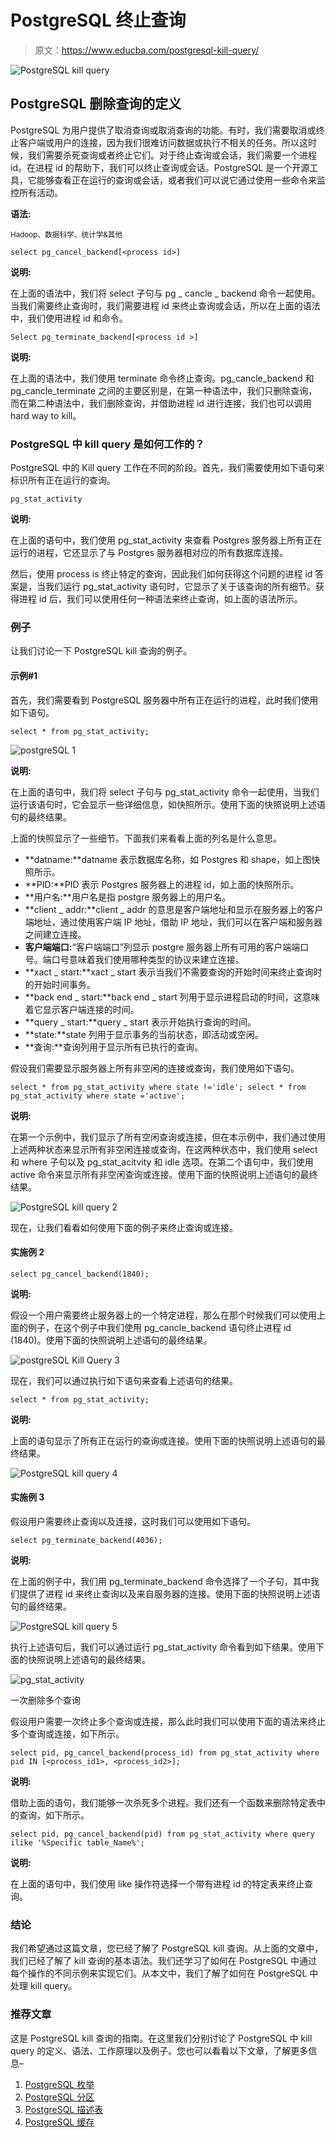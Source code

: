 # PostgreSQL 终止查询

> 原文：<https://www.educba.com/postgresql-kill-query/>

![PostgreSQL kill query](img/aa3313ca3b4509f19ff6a9da20023d7b.png)



## PostgreSQL 删除查询的定义

PostgreSQL 为用户提供了取消查询或取消查询的功能。有时，我们需要取消或终止客户端或用户的连接，因为我们很难访问数据或执行不相关的任务。所以这时候，我们需要杀死查询或者终止它们。对于终止查询或会话，我们需要一个进程 id。在进程 id 的帮助下，我们可以终止查询或会话。PostgreSQL 是一个开源工具，它能够查看正在运行的查询或会话，或者我们可以说它通过使用一些命令来监控所有活动。

**语法:**

<small>Hadoop、数据科学、统计学&其他</small>

`select pg_cancel_backend[<process id>]`

**说明:**

在上面的语法中，我们将 select 子句与 pg _ cancle _ backend 命令一起使用。当我们需要终止查询时，我们需要进程 id 来终止查询或会话，所以在上面的语法中，我们使用进程 id 和命令。

`Select pg_terminate_backend[<process id >]`

**说明:**

在上面的语法中，我们使用 terminate 命令终止查询。pg_cancle_backend 和 pg_cancle_terminate 之间的主要区别是，在第一种语法中，我们只删除查询，而在第二种语法中，我们删除查询，并借助进程 id 进行连接，我们也可以调用 hard way to kill。

### PostgreSQL 中 kill query 是如何工作的？

PostgreSQL 中的 Kill query 工作在不同的阶段。首先，我们需要使用如下语句来标识所有正在运行的查询。

`pg_stat_activity`

**说明:**

在上面的语句中，我们使用 pg_stat_activity 来查看 Postgres 服务器上所有正在运行的进程，它还显示了与 Postgres 服务器相对应的所有数据库连接。

然后，使用 process is 终止特定的查询，因此我们如何获得这个问题的进程 id 答案是，当我们运行 pg_stat_activity 语句时，它显示了关于该查询的所有细节。获得进程 id 后，我们可以使用任何一种语法来终止查询，如上面的语法所示。

### 例子

让我们讨论一下 PostgreSQL kill 查询的例子。

#### 示例#1

首先，我们需要看到 PostgreSQL 服务器中所有正在运行的进程，此时我们使用如下语句。

`select * from pg_stat_activity;`

![postgreSQL 1](img/5c747fe7274ec599991fa30a3c2a799a.png)



**说明:**

在上面的语句中，我们将 select 子句与 pg_stat_activity 命令一起使用，当我们运行该语句时，它会显示一些详细信息，如快照所示。使用下面的快照说明上述语句的最终结果。

上面的快照显示了一些细节。下面我们来看看上面的列名是什么意思。

*   **datname:**datname 表示数据库名称，如 Postgres 和 shape，如上图快照所示。
*   **PID:**PID 表示 Postgres 服务器上的进程 id，如上面的快照所示。
*   **用户名:**用户名是指 postgre 服务器上的用户名。
*   **client _ addr:**client _ addr 的意思是客户端地址和显示在服务器上的客户端地址，通过使用客户端 IP 地址，借助 IP 地址，我们可以在客户端和服务器之间建立连接。
*   **客户端端口:**“客户端端口”列显示 postgre 服务器上所有可用的客户端端口号。端口号意味着我们使用哪种类型的协议来建立连接。
*   **xact _ start:**xact _ start 表示当我们不需要查询的开始时间来终止查询时的开始时间事务。
*   **back end _ start:**back end _ start 列用于显示进程启动的时间，这意味着它显示客户端连接的时间。
*   **query _ start:**query _ start 表示开始执行查询的时间。
*   **state:**state 列用于显示事务的当前状态，即活动或空闲。
*   **查询:**查询列用于显示所有已执行的查询。

假设我们需要显示服务器上所有非空闲的连接或查询，我们使用如下语句。

`select * from pg_stat_activity where state !='idle';
select * from pg_stat_activity where state ='active';`

**说明:**

在第一个示例中，我们显示了所有空闲查询或连接，但在本示例中，我们通过使用上述两种状态来显示所有非空闲连接或查询，在这两种状态中，我们使用 select 和 where 子句以及 pg_stat_acitvity 和 idle 选项。在第二个语句中，我们使用 active 命令来显示所有非空闲查询或连接。使用下面的快照说明上述语句的最终结果。

![PostgreSQL kill query 2](img/00695f1bc01b057a527b8c5ffa911fb8.png)



现在，让我们看看如何使用下面的例子来终止查询或连接。

#### 实施例 2

`select pg_cancel_backend(1840);`

**说明:**

假设一个用户需要终止服务器上的一个特定进程，那么在那个时候我们可以使用上面的例子，在这个例子中我们使用 pg_cancle_backend 语句终止进程 id (1840)。使用下面的快照说明上述语句的最终结果。

![postgreSQL Kill Query 3](img/efb1f4d4d8b3b9a246cf54c20b1d6429.png)



现在，我们可以通过执行如下语句来查看上述语句的结果。

`select * from pg_stat_activity;`

**说明:**

上面的语句显示了所有正在运行的查询或连接。使用下面的快照说明上述语句的最终结果。

![PostgreSQL kill query 4](img/6be7f4ded4715b9d7ac8629fc2703d19.png)



#### 实施例 3

假设用户需要终止查询以及连接，这时我们可以使用如下语句。

`select pg_terminate_backend(4036);`

**说明:**

在上面的例子中，我们用 pg_terminate_backend 命令选择了一个子句，其中我们提供了进程 id 来终止查询以及来自服务器的连接。使用下面的快照说明上述语句的最终结果。

![PostgreSQL kill query 5](img/8ad8ead440d6df24370f6fcf842805c3.png)



执行上述语句后，我们可以通过运行 pg_stat_activity 命令看到如下结果。使用下面的快照说明上述语句的最终结果。

![pg_stat_activity](img/e9c86e290b2372717855aa17671a37c4.png)



一次删除多个查询

假设用户需要一次终止多个查询或连接，那么此时我们可以使用下面的语法来终止多个查询或连接，如下所示。

`select pid, pg_cancel_backend(process_id) from pg_stat_activity where pid IN [<process_id1>, <process_id2>];`

**说明:**

借助上面的语句，我们能够一次杀死多个进程。我们还有一个函数来删除特定表中的查询，如下所示。

`select pid, pg_cancel_backend(pid) from pg_stat_activity where query ilike '%Specific table_Name%';`

**说明:**

在上面的语句中，我们使用 like 操作符选择一个带有进程 id 的特定表来终止查询。

### 结论

我们希望通过这篇文章，您已经了解了 PostgreSQL kill 查询。从上面的文章中，我们已经了解了 kill 查询的基本语法。我们还学习了如何在 PostgreSQL 中通过每个操作的不同示例来实现它们。从本文中，我们了解了如何在 PostgreSQL 中处理 kill query。

### 推荐文章

这是 PostgreSQL kill 查询的指南。在这里我们分别讨论了 PostgreSQL 中 kill query 的定义、语法、工作原理以及例子。您也可以看看以下文章，了解更多信息–

1.  [PostgreSQL 枚举](https://www.educba.com/postgresql-enum/)
2.  [PostgreSQL 分区](https://www.educba.com/postgresql-partition/)
3.  [PostgreSQL 描述表](https://www.educba.com/postgresql-describe-table/)
4.  [PostgreSQL 缓存](https://www.educba.com/postgresql-caching/)